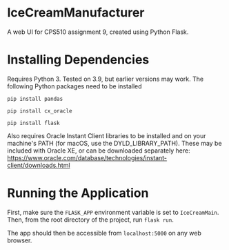 # IceCreamManufacturer
A web UI for CPS510 assignment 9, created using Python Flask.

# Installing Dependencies
Requires Python 3. Tested on 3.9, but earlier versions may work.
The following Python packages need to be installed

`pip install pandas`

`pip install cx_oracle`

`pip install flask`

Also requires Oracle Instant Client libraries to be installed and on your machine's PATH (for macOS, use the DYLD_LIBRARY_PATH). These may be included with Oracle XE, or can be downloaded separately here: https://www.oracle.com/database/technologies/instant-client/downloads.html

# Running the Application
First, make sure the `FLASK_APP` environment variable is set to `IceCreamMain`. Then, from the root directory of the project, run `flask run`.

The app should then be accessible from `localhost:5000` on any web browser.
